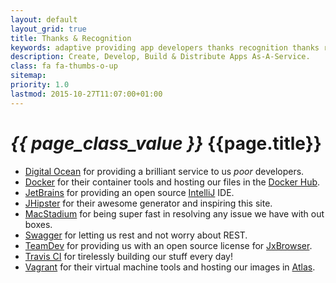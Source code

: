 ```yaml
---
layout: default
layout_grid: true
title: Thanks & Recognition
keywords: adaptive providing app developers thanks recognition thanks recognition open source
description: Create, Develop, Build & Distribute Apps As-A-Service. 
class: fa fa-thumbs-o-up
sitemap:
priority: 1.0
lastmod: 2015-10-27T11:07:00+01:00
---
```


<h1><i class="{{ page.class }}" style="width: 55px;">{{ page_class_value }}</i> {{page.title}}</h1>

* [Digital Ocean](https://www.digitalocean.com/) for providing a brilliant service to us _poor_ developers.
* [Docker](https://www.docker.com/) for their container tools and hosting our files in the [Docker Hub](https://hub.docker.com/).
* [JetBrains](https://www.jetbrains.com) for providing an open source [IntelliJ](https://www.jetbrains.com/idea/) IDE. 
* [JHipster](https://jhipster.github.io/) for their awesome generator and inspiring this site.
* [MacStadium](https://macstadium.com/) for being super fast in resolving any issue we have with out boxes.
* [Swagger](http://swagger.io/) for letting us rest and not worry about REST.
* [TeamDev](https://www.teamdev.com/) for providing us with an open source license for [JxBrowser](https://www.teamdev.com/jxbrowser).
* [Travis CI](https://travis-ci.org/) for tirelessly building our stuff every day!
* [Vagrant](https://www.vagrantup.com/) for their virtual machine tools and hosting our images in [Atlas](https://atlas.hashicorp.com/).
